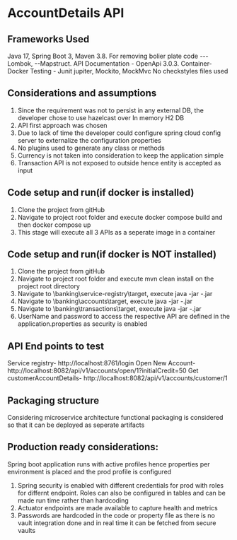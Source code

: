 # AccountDetails API

## Frameworks Used

Java 17, Spring Boot 3, Maven 3.8.
For removing bolier plate code --- Lombok, --Mapstruct.
API Documentation - OpenApi 3.0.3.
Container- Docker
Testing - Junit jupiter, Mockito, MockMvc
No checkstyles files used

## Considerations and assumptions
1. Since the requirement was not to persist in any external DB, the developer chose to use hazelcast over In memory H2 DB
2. API first approach was chosen 
3. Due to lack of time the developer could configure spring cloud config server to externalize the configuration properties
4. No plugins used to generate any class or methods
5. Currency is not taken into consideration to keep the application simple
6. Transaction API is not exposed to outside hence entity is accepted as input

## Code setup and run(if docker is installed)
1. Clone the project from gitHub
2. Navigate to project root folder and execute 
       docker compose build   and then docker compose up
3. This stage will execute all 3 APIs as a seperate image in a container

## Code setup and run(if docker is NOT installed)
1. Clone the project from gitHub
2. Navigate to project root folder and execute mvn clean install on the project root directory
3. Navigate to <cloned path>\banking\service-registry\target, execute java -jar <module>-<version>.jar
4. Navigate to <cloned path>\banking\accounts\target, execute java -jar <module>-<version>.jar
5. Navigate to <cloned path>\banking\transactions\target, execute java -jar <module>-<version>.jar
6. UserName and password to access the respective API are defined in the application.properties as security is enabled

## API End points to test
Service registry- http://localhost:8761/login
Open New Account- http://localhost:8082/api/v1/accounts/open/1?initialCredit=50
Get customerAccountDetails- http://localhost:8082/api/v1/accounts/customer/1


## Packaging structure

Considering microservice architecture functional packaging is considered so that it can be deployed as seperate artifacts

## Production ready considerations:

Spring boot application runs with active profiles hence properties per environment is placed and the prod profile is configured
1. Spring security is enabled with different credentials for prod with roles for differnt endpoint. Roles can also be configured in tables and can be made run time rather than hardcoding
2. Actuator endpoints are made available to capture health and metrics 
3. Passwords are hardcoded in the code or property file as there is no vault integration done and in real time it can be fetched from secure vaults
